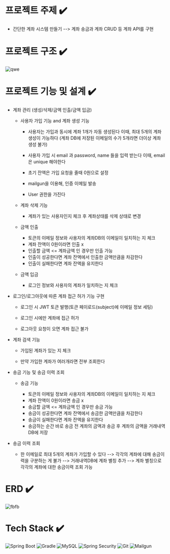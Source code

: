 # 프로젝트 주제 :heavy_check_mark:

  - 간단한 계좌 시스템 만들기 --> 계좌 송금과 계좌 CRUD 등 계좌 API를 구현 

# 프로젝트 구조 :heavy_check_mark:
	
  ![qwe](https://github.com/karpei-taemukan/Fintech/assets/91212680/453c468c-27f7-4ffa-87c4-e4e80f11c672)

# 프로젝트 기능 및 설계 :heavy_check_mark:

-   계좌 관리 (생성/삭제/금액 인출/금액 입금)

	  - 사용자 가입 기능 and 계좌 생성 기능
     
		- 사용자는 가입과 동시에 계좌 1개가 자동 생성된다 이때, 최대 5개의 계좌 생성이 가능하다 (계좌 DB에 저장된 이메일의 수가 5개라면 더이상 계좌 생성 불가)

		- 사용자 가입 시 email 과 password, name 들을 입력 받는다 
		  이때, email 은 unique 해야한다
	
		- 초기 잔액은 가입 요청을 줄때 0원으로 설정

		- mailgun을 이용해, 인증 이메일 발송
	
		- User 권한을 가진다 

	- 계좌 삭제 기능
		
		- 계좌가 있는 사용자인지 체크 후 계좌상태를 삭제 상태로 변경
	
	- 금액 인출 	
		
		- 토큰의 이메일 정보와 사용자의 계좌DB의 이메일이 일치하는 지 체크
		- 계좌 잔액이 0원이라면 인출 x 
		- 인출할 금액 <= 계좌금액 인 경우만 인출 가능 
		- 인출이 성공한다면 계좌 잔액에서 인출한 금액만큼을 차감한다
		- 인출이 실패한다면 계좌 잔액을 유지한다 	

	- 금액 입금

		- 로그인 정보와 사용자의 계좌가  일치하는 지 체크
		
		
-  로그인/로그아웃에 따른 계좌 접근 허가 기능 구현
	
	- 로그인 시 JWT 토큰 발행(토큰 페이로드(subject)에 이메일 정보 세팅) 
	
	- 로그인 시에만 계좌에 접근 허가 

	- 로그아웃 요청이 오면 계좌 접근 불가 
	

- 계좌 검색 기능
	
  - 가입된 계좌가 있는 지 체크
	
  - 만약 가입한 계좌가 여러개라면 전부 조회한다


-  송금 기능 및 송금 이력 조회
    - 송금 기능 

       - 토큰의 이메일 정보와 사용자의 계좌DB의 이메일이 일치하는 지 체크
       - 계좌 잔액이 0원이라면 송금 x 
	    - 송금할 금액 <= 계좌금액 인 경우만 송금 가능 
	    - 송금이 성공한다면 계좌 잔액에서 송금한 금액만큼을 차감한다
	    - 송금이 실패한다면 계좌 잔액을 유지한다 	
	   - 송금하는 순간 바로 송금 전 계좌의 금액과 송금 후 계좌의 금액을 거래내역DB에 저장
       
- 송금 이력 조회

    - 한 이메일로 최대 5개의 계좌가 가입할 수 있다 --> 각각의 계좌에 대해 송금이력을 구분하는 게 불가 --> 거래내역DB에 계좌 별칭 추가 --> 계좌 별칭으로 각각의 계좌에 대한 송금이력 조회 가능  
      
    


# ERD :heavy_check_mark:
![fbfb](https://github.com/karpei-taemukan/Fintech/assets/91212680/8c66c547-3725-4f5c-bdde-7e8b34ade4df)





# Tech Stack :heavy_check_mark:
![Spring Boot](https://img.shields.io/badge/Spring%20Boot-3.2.4-green)
![Gradle](https://img.shields.io/badge/Gradle-8.7-yellow)
![MySQL](https://img.shields.io/badge/MySQL-8.0-blue)
![Spring Security](https://img.shields.io/badge/Spring%20Security-orange)
![Git](https://img.shields.io/badge/Git-lightgrey)
![Mailgun](https://img.shields.io/badge/Mailgun-red)


